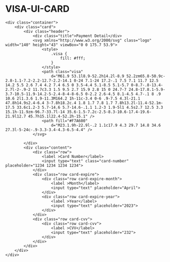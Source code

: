 # VISA-UI-CARD
<!DOCTYPE html>
<html lang="en">
<head>
    <meta charset="UTF-8">
    <meta http-equiv="X-UA-Compatible" content="IE=edge">
    <meta name="viewport" content="width=device-width, initial-scale=1.0">
    <title>VISA Card</title>
    <link rel="stylesheet" href="style.css">
</head>
<body>
    
    <div class="container">
        <div class="card">
            <div class="header">
                <div class="title">Payment Detail</div>
                <svg xmlns="http://www.w3.org/2000/svg" class="logo" width="140" height="43" viewBox="0 0 175.7 53.9">
                    <style>
                        .visa {
                            fill: #fff;
                        }
                    </style>
                    <path class="visa"
                        d="M61.9 53.1l8.9-52.2h14.2l-8.9 52.2zm65.8-50.9c-2.8-1.1-7.2-2.2-12.7-2.2-14.1 0-24 7.1-24 17.2-.1 7.5 7.1 11.7 12.5 14.2 5.5 2.6 7.4 4.2 7.4 6.5 0 3.5-4.4 5.1-8.5 5.1-5.7 0-8.7-.8-13.4-2.7l-2-.9-2 11.7c3.3 1.5 9.5 2.7 15.9 2.8 15 0 24.7-7 24.8-17.8.1-5.9-3.7-10.5-11.9-14.2-5-2.4-8-4-8-6.5 0-2.2 2.6-4.5 8.1-4.5 4.7-.1 8 .9 10.6 2l1.3.6 1.9-11.3M164.2 1h-11c-3.4 0-6 .9-7.5 4.3l-21.1 47.8h14.9s2.4-6.4 3-7.8h18.2c.4 1.8 1.7 7.8 1.7 7.8h13.2l-11.4-52.1m-17.5 33.6c1.2-3 5.7-14.6 5.7-14.6-.1.1 1.2-3 1.9-5l1 4.5s2.7 12.5 3.3 15.1h-11.9zm-96.7-33.7l-14 35.6-1.5-7.2c-2.5-8.3-10.6-17.4-19.6-21.9l12.7 45.7h15.1l22.4-52.2h-15.1" />
                    <path fill="#F7A600"
                        d="M23.1.9h-22.9l-.2 1.1c17.9 4.3 29.7 14.8 34.6 27.3l-5-24c-.9-3.3-3.4-4.3-6.5-4.4" />
                </svg>

            </div>
            <div class="content">
                <div class="row">
                    <label >Card Number</label>
                    <input type="text" class="card-number" placeholder="1234 1234 1234 1234">
                </div>
                <div class="row card-expire">
                    <div class="row card-expire-month">
                        <label >Month</label>
                        <input type="text" placeholder="April">
                    </div>
                    <div class="row card-expire-year">
                        <label >Year</label>
                        <input type="text" placeholder="2023">
                    </div>
                </div>
                <div class="row card-cvv">
                    <div class="row card-cvv">
                        <label >CVV</label>
                        <input type="text" placeholder="232">
                    </div>
                </div>
            </div>
        </div>
    </div>

</body>
</html>
